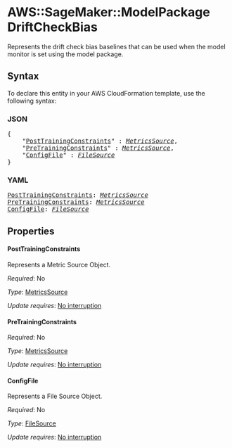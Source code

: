 # AWS::SageMaker::ModelPackage DriftCheckBias

Represents the drift check bias baselines that can be used when the model monitor is set using the model package.

## Syntax

To declare this entity in your AWS CloudFormation template, use the following syntax:

### JSON

<pre>
{
    "<a href="#posttrainingconstraints" title="PostTrainingConstraints">PostTrainingConstraints</a>" : <i><a href="metricssource.md">MetricsSource</a></i>,
    "<a href="#pretrainingconstraints" title="PreTrainingConstraints">PreTrainingConstraints</a>" : <i><a href="metricssource.md">MetricsSource</a></i>,
    "<a href="#configfile" title="ConfigFile">ConfigFile</a>" : <i><a href="filesource.md">FileSource</a></i>
}
</pre>

### YAML

<pre>
<a href="#posttrainingconstraints" title="PostTrainingConstraints">PostTrainingConstraints</a>: <i><a href="metricssource.md">MetricsSource</a></i>
<a href="#pretrainingconstraints" title="PreTrainingConstraints">PreTrainingConstraints</a>: <i><a href="metricssource.md">MetricsSource</a></i>
<a href="#configfile" title="ConfigFile">ConfigFile</a>: <i><a href="filesource.md">FileSource</a></i>
</pre>

## Properties

#### PostTrainingConstraints

Represents a Metric Source Object.

_Required_: No

_Type_: <a href="metricssource.md">MetricsSource</a>

_Update requires_: [No interruption](https://docs.aws.amazon.com/AWSCloudFormation/latest/UserGuide/using-cfn-updating-stacks-update-behaviors.html#update-no-interrupt)

#### PreTrainingConstraints

_Required_: No

_Type_: <a href="metricssource.md">MetricsSource</a>

_Update requires_: [No interruption](https://docs.aws.amazon.com/AWSCloudFormation/latest/UserGuide/using-cfn-updating-stacks-update-behaviors.html#update-no-interrupt)

#### ConfigFile

Represents a File Source Object.

_Required_: No

_Type_: <a href="filesource.md">FileSource</a>

_Update requires_: [No interruption](https://docs.aws.amazon.com/AWSCloudFormation/latest/UserGuide/using-cfn-updating-stacks-update-behaviors.html#update-no-interrupt)

